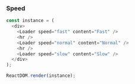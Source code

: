 ### Speed

<!--start-code-->

```js
const instance = (
  <div>
    <Loader speed="fast" content="Fast" />
    <hr />
    <Loader speed="normal" content="Normal" />
    <hr />
    <Loader speed="slow" content="Slow" />
  </div>
);

ReactDOM.render(instance);
```

<!--end-code-->
